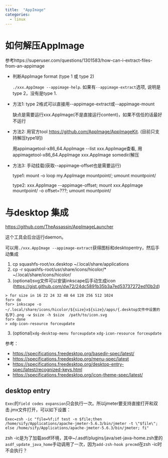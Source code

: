 ```yaml
---
title:  "AppImage"
categories: 
  - linux
---
```


# 如何解压AppImage

参考https://superuser.com/questions/1301583/how-can-i-extract-files-from-an-appimage

- 判断AppImage format (type 1 或 type 2)

    `./xxx.AppImage --appimage-help`. 如果有`--appimage-extract`选项, 说明是type 2，没有是type 1.

- 方法1: type 2格式可以直接用--appimage-extract或--appimage-mount

    缺点是需要运行xxx.AppImage(不是直接运行content)，如果不信任的话最好不运行

- 方法2: 用官方tool https://github.com/AppImage/AppImageKit. (目前只支持解压type1的)

    用appimagetool-x86_64.AppImage --list xxx.AppImage查看, 用appimagetool-x86_64.AppImage xxx.AppImage somedir/解压

- 方法3: 手动挂载(获取--appimage-offset也是需要运行)

    type1: mount -o loop my.AppImage mountpoint/; umount mountpoint/

    type2: xxx.AppImage --appimage-offset; mount xxx.AppImage mountpoint/ -o offset=???; umount mountpoint/

# 与desktop 集成

https://github.com/TheAssassin/AppImageLauncher

这个工具会后台运行daemon。

可以用`./xxx.AppImage --appimage-extract`获得图标和desktopentry，然后手动集成

1. cp squashfs-root/xx.desktop ~/.local/share/applications
2. cp -r squashfs-root/usr/share/icons/hicolor/* ~/.local/share/icons/hicolor/
3. (optional)svg文件可以安装inkscape后手动生成icon (https://gist.github.com/dw72/24dc5891b35b3a7ed53737272ed10b2d)
```
> for size in 16 22 24 32 48 64 128 256 512 1024
for> do
for> inkscape -o ~/.local/share/icons/hicolor/${size}x${size}/apps/{.desktop文件中设置的名字}.png -w $size -h $size  /path/to/icon.svg
for> done
> xdg-icon-resource forceupdate
```
3. (optional)`xdg-desktop-menu forceupdate` `xdg-icon-resource forceupdate`

参考：

- https://specifications.freedesktop.org/basedir-spec/latest/
- https://specifications.freedesktop.org/menu-spec/latest
- https://specifications.freedesktop.org/desktop-entry-spec/latest/recognized-keys.html
- https://specifications.freedesktop.org/icon-theme-spec/latest/

## desktop entry
`Exec`的`field codes expansion`只会执行一次。所以jmeter要支持直接打开和双击.jmx文件打开，可以如下设置：
```
Exec=zsh -ic "file=%f;if test -n $file;then /home/sify/Applications/apache-jmeter-5.6.3/bin/jmeter -t \"$file\"; else /home/sify/Applications/apache-jmeter-5.6.3/bin/jmeter; fi"
```
zsh -ic是为了加载asdf环境，其中~/.asdf/plugins/java/set-java-home.zsh里的`asdf_update_java_home`手动调用了一次，因为`add-zsh-hook precmd`在zsh -ic时不会执行？
